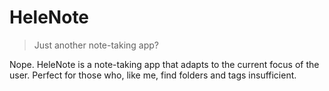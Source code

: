 # HeleNote

>Just another note-taking app?

Nope. HeleNote is a note-taking app that adapts to the current focus of the user. Perfect for those who, like me, find folders and tags insufficient.